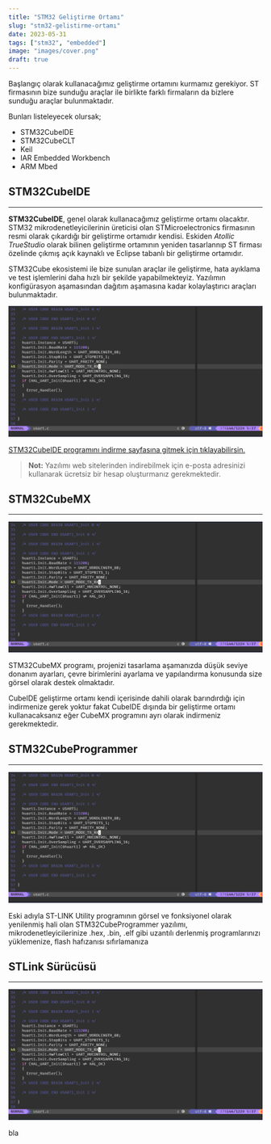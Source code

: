 ```yaml
---
title: "STM32 Geliştirme Ortamı"
slug: "stm32-gelistirme-ortamı"
date: 2023-05-31
tags: ["stm32", "embedded"]
image: "images/cover.png"
draft: true
---
```


Başlangıç olarak kullanacağımız geliştirme ortamını kurmamız gerekiyor. ST firmasının bize sunduğu araçlar ile birlikte farklı firmaların da bizlere sunduğu araçlar bulunmaktadır.

Bunları listeleyecek olursak;

- STM32CubeIDE
- STM32CubeCLT
- Keil
- IAR Embedded Workbench
- ARM Mbed

## STM32CubeIDE

---

**STM32CubeIDE**, genel olarak kullanacağımız geliştirme ortamı olacaktır. STM32 mikrodenetleyicilerinin üreticisi olan STMicroelectronics firmasının resmi olarak çıkardığı bir geliştirme ortamıdır kendisi. Eskiden *Atollic TrueStudio* olarak bilinen geliştirme ortamının yeniden tasarlannıp ST firması özelinde çıkmış açık kaynaklı ve Eclipse tabanlı bir geliştirme ortamıdır.

STM32Cube ekosistemi ile bize sunulan araçlar ile geliştirme, hata ayıklama ve test işlemlerini daha hızlı bir şekilde yapabilmekteyiz. Yazılımın konfigürasyon aşamasından dağıtım aşamasına kadar kolaylaştırıcı araçları bulunmaktadır.

![](images/cover.png)

[STM32CubeIDE programını indirme sayfasına gitmek için tıklayabilirsin.](https://www.st.com/en/development-tools/stm32cubeide.html)

> **Not:** Yazılımı web sitelerinden indirebilmek için e-posta adresinizi kullanarak ücretsiz bir hesap oluşturmanız gerekmektedir.

## STM32CubeMX

---

![](images/cover.png)

STM32CubeMX programı, projenizi tasarlama aşamanızda düşük seviye donanım ayarları, çevre birimlerini ayarlama ve yapılandırma konusunda size görsel olarak destek olmaktadır.

CubeIDE geliştirme ortamı kendi içerisinde dahili olarak barındırdığı için indirmenize gerek yoktur fakat CubeIDE dışında bir geliştirme ortamı kullanacaksanız eğer CubeMX programını ayrı olarak indirmeniz gerekmektedir.

## STM32CubeProgrammer

---

![](images/cover.png)

Eski adıyla ST-LINK Utility programının görsel ve fonksiyonel olarak yenilenmiş hali olan STM32CubeProgrammer yazılımı, mikrodenetleyicilerinize .hex, .bin, .elf gibi uzantılı derlenmiş programlarınızı yüklemenize, flash hafızanısı sıfırlamanıza

## STLink Sürücüsü

---

![](images/cover.png)

bla
